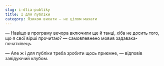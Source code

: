 ```yaml
---
slug: i-dlia-publiky
title: І для публіки
category: Язиком вихати — не ціпом махати
---
```

— Навіщо в програму вечора включили ще й танці, хіба не досить того, що я свої вірші прочитаю? — самовпевнено мовив задавака-початківець.

— Але ж і для публіки треба зробити щось приємне, — відповів завідуючий клубом.
